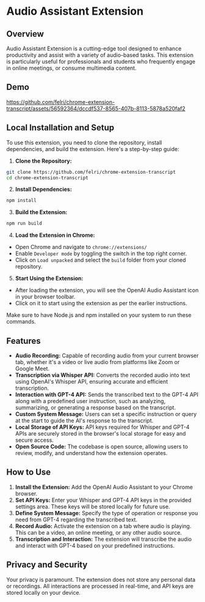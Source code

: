 # Audio Assistant Extension

## Overview

Audio Assistant Extension is a cutting-edge tool designed to enhance productivity and assist with a variety of audio-based tasks. This extension is particularly useful for professionals and students who frequently engage in online meetings, or consume multimedia content.

## Demo 
https://github.com/felri/chrome-extension-transcript/assets/56592364/dccdf537-8565-407b-8113-5878a520faf2


## Local Installation and Setup

To use this extension, you need to clone the repository, install dependencies, and build the extension. Here's a step-by-step guide:

1. **Clone the Repository:**
```bash
git clone https://github.com/felri/chrome-extension-transcript
cd chrome-extension-transcript
```
2.  **Install Dependencies:**
   ```bash
npm install
```
3. **Build the Extension:**
```bash
npm run build
```
4. **Load the Extension in Chrome:**
- Open Chrome and navigate to `chrome://extensions/`
- Enable `Developer mode` by toggling the switch in the top right corner.
- Click on `Load unpacked` and select the `build` folder from your cloned repository.

5. **Start Using the Extension:**
- After loading the extension, you will see the OpenAI Audio Assistant icon in your browser toolbar.
- Click on it to start using the extension as per the earlier instructions.

Make sure to have Node.js and npm installed on your system to run these commands.



## Features

- **Audio Recording:** Capable of recording audio from your current browser tab, whether it's a video or live audio from platforms like Zoom or Google Meet.
- **Transcription via Whisper API:** Converts the recorded audio into text using OpenAI's Whisper API, ensuring accurate and efficient transcription.
- **Interaction with GPT-4 API:** Sends the transcribed text to the GPT-4 API along with a predefined user instruction, such as analyzing, summarizing, or generating a response based on the transcript.
- **Custom System Message:** Users can set a specific instruction or query at the start to guide the AI's response to the transcript.
- **Local Storage of API Keys:** API keys required for Whisper and GPT-4 APIs are securely stored in the browser's local storage for easy and secure access.
- **Open Source Code:** The codebase is open source, allowing users to review, modify, and understand how the extension operates.

## How to Use

1. **Install the Extension:** Add the OpenAI Audio Assistant to your Chrome browser.
2. **Set API Keys:** Enter your Whisper and GPT-4 API keys in the provided settings area. These keys will be stored locally for future use.
3. **Define System Message:** Specify the type of operation or response you need from GPT-4 regarding the transcribed text.
4. **Record Audio:** Activate the extension on a tab where audio is playing. This can be a video, an online meeting, or any other audio source.
5. **Transcription and Interaction:** The extension will transcribe the audio and interact with GPT-4 based on your predefined instructions.

## Privacy and Security

Your privacy is paramount. The extension does not store any personal data or recordings. All interactions are processed in real-time, and API keys are stored locally on your device.
